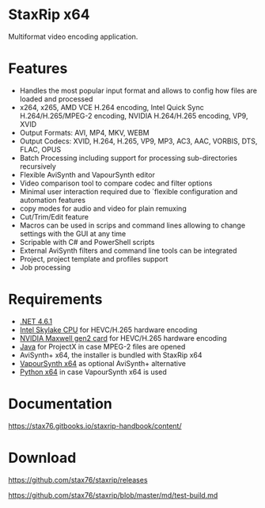 # StaxRip x64

Multiformat video encoding application.

# Features

- Handles the most popular input format and allows to config how files are loaded and processed
- x264, x265, AMD VCE H.264 encoding, Intel Quick Sync H.264/H.265/MPEG-2 encoding, NVIDIA H.264/H.265 encoding, VP9, XVID
- Output Formats: AVI, MP4, MKV, WEBM
- Output Codecs: XVID, H.264, H.265, VP9, MP3, AC3, AAC, VORBIS, DTS, FLAC, OPUS
- Batch Processing including support for processing sub-directories recursively
- Flexible AviSynth and VapourSynth editor
- Video comparison tool to compare codec and filter options
- Minimal user interaction required due to ´flexible configuration and automation features
- copy modes for audio and video for plain remuxing
- Cut/Trim/Edit feature
- Macros can be used in scrips and command lines allowing to change settings with the GUI at any time
- Scripable with C# and PowerShell scripts
- External AviSynth filters and command line tools can be integrated
- Project, project template and profiles support
- Job processing

# Requirements

* [.NET 4.6.1](https://www.microsoft.com/en-us/download/details.aspx?id=49981)
* [Intel Skylake CPU](https://en.wikipedia.org/wiki/Skylake_%28microarchitecture%29) for HEVC/H.265 hardware encoding
* [NVIDIA Maxwell gen2 card](https://en.wikipedia.org/wiki/Maxwell_%28microarchitecture%29#Second_generation_Maxwell_.28GM20x.29) for HEVC/H.265 hardware encoding
* [Java](https://java.com/en/download) for ProjectX in case MPEG-2 files are opened
* AviSynth+ x64, the installer is bundled with StaxRip x64
* [VapourSynth x64](https://github.com/vapoursynth/vapoursynth/releases) as optional AviSynth+ alternative
* [Python x64](https://www.python.org/downloads/windows) in case VapourSynth x64 is used

# Documentation

https://stax76.gitbooks.io/staxrip-handbook/content/

# Download

https://github.com/stax76/staxrip/releases

https://github.com/stax76/staxrip/blob/master/md/test-build.md